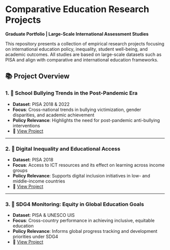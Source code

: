 # Comparative Education Research Projects  
**Graduate Portfolio | Large-Scale International Assessment Studies**

This repository presents a collection of empirical research projects focusing on international education policy, inequality, student well-being, and academic outcomes. All studies are based on large-scale datasets such as PISA and align with comparative and international education frameworks.

## 📚 Project Overview

### 1. 📘 School Bullying Trends in the Post-Pandemic Era
- **Dataset**: PISA 2018 & 2022
- **Focus**: Cross-national trends in bullying victimization, gender disparities, and academic achievement
- **Policy Relevance**: Highlights the need for post-pandemic anti-bullying interventions
- 🔗 [View Project](./school-bullying-trends/README.md)

---

### 2. 📗 Digital Inequality and Educational Access
- **Dataset**: PISA 2018
- **Focus**: Access to ICT resources and its effect on learning across income groups
- **Policy Relevance**: Supports digital inclusion initiatives in low- and middle-income countries
- 🔗 [View Project](./digital-inequality-pisa/README.md)

---

### 3. 📕 SDG4 Monitoring: Equity in Global Education Goals
- **Dataset**: PISA & UNESCO UIS
- **Focus**: Cross-country performance in achieving inclusive, equitable education
- **Policy Relevance**: Informs global progress tracking and development priorities under SDG4
- 🔗 [View Project](./sdg4-compliance-analysis/README.md)


